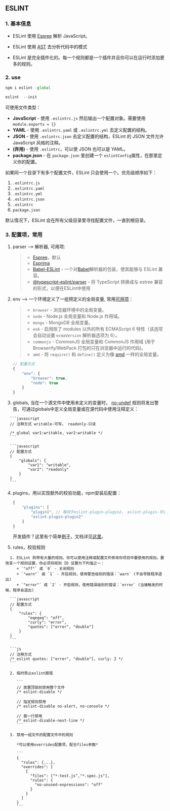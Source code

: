 ## ESLINT

### 1. 基本信息

   + ESLint 使用 [Espree](https://github.com/eslint/espree) 解析 JavaScript。

   + ESLint 使用 [AST](https://blog.csdn.net/weixin_39408343/article/details/95984062) 去分析代码中的模式

   + ESLint 是完全插件化的。每一个规则都是一个插件并且你可以在运行时添加更多的规则。

### 2. use

   ```javascript
   npm i eslint -global
   
   eslint  --init
   ```

可使用文件类型：

- **JavaScript** - 使用 `.eslintrc.js` 然后输出一个配置对象。需要使用`module.exports = {}`
- **YAML** - 使用 `.eslintrc.yaml` 或 `.eslintrc.yml` 去定义配置的结构。
- **JSON** - 使用 `.eslintrc.json` 去定义配置的结构，ESLint 的 JSON 文件允许 JavaScript 风格的注释。
- **(弃用)** - 使用 `.eslintrc`，可以使 JSON 也可以是 YAML。
- **package.json** - 在 `package.json` 里创建一个 `eslintConfig`属性，在那里定义你的配置。

如果同一个目录下有多个配置文件，ESLint 只会使用一个。优先级顺序如下：

1. `.eslintrc.js`
2. `.eslintrc.yaml`
3. `.eslintrc.yml`
4. `.eslintrc.json`
5. `.eslintrc`
6. `package.json`

 默认情况下，ESLint 会在所有父级目录里寻找配置文件，一直到根目录。 

### 3. 配置项，常用

   1. parser --> 解析器, 可用项:
      > +  [Espree](https://github.com/eslint/espree)，默认
      > +  [Esprima](https://www.npmjs.com/package/esprima)
      > +  [Babel-ESLint](https://www.npmjs.com/package/babel-eslint) - 一个对[Babel](https://babeljs.io/)解析器的包装，使其能够与 ESLint 兼容。 
      > +  [@typescript-eslint/parser](https://www.npmjs.com/package/@typescript-eslint/parser) - 将 TypeScript 转换成与 estree 兼容的形式，以便在ESLint中使用 

   2. env -->  一个环境定义了一组预定义的全局变量, 常用[可用项](https://eslint.bootcss.com/docs/user-guide/configuring#specifying-environments)：

      > + `browser` - 浏览器环境中的全局变量。
      > + `node` - Node.js 全局变量和 Node.js 作用域。
      > +  `mongo` - MongoDB 全局变量。 
      > +  `es6` - 启用除了 modules 以外的所有 ECMAScript 6 特性（该选项会自动设置 `ecmaVersion` 解析器选项为 6）。 
      > +  `commonjs` - CommonJS 全局变量和 CommonJS 作用域 (用于 Browserify/WebPack 打包的只在浏览器中运行的代码)。 
      > +  `amd` - 将 `require()` 和 `define()` 定义为像 [amd](https://github.com/amdjs/amdjs-api/wiki/AMD) 一样的全局变量。 
    
      ```javascript
      // 配置方式
      {
          "env": {
              "browser": true,
              "node": true
          }
      }
      ```

   3.  globals, 当在一个源文件中使用未定义的变量时， [no-undef](https://eslint.bootcss.com/docs/rules/no-undef) 规则将发出警告，可通过globals中定义全局变量或在源代码中使用注释定义：

      ```javascript
      // 注释方式 writable-可写， readonly-只读
      
      /* global var1:writable, var2:writable */
      ```
      
      ```javascript
      // 配置方式
      {
          "globals": {
              "var1": "writable",
              "var2": "readonly"
          }
      }
      ```

   4. plugins，用以实现额外的校验功能，npm安装后配置：

      ```javascript
      {
          "plugins": [
              "plugin1", // 等同于eslint-plugin-plugin2， eslint-plugin-可省略
              "eslint-plugin-plugin2"
          ]
      }
      ```
      
      开发插件？这里有个简单[例子](https://www.jianshu.com/p/e6ee3f64e2ce)，文档详见[这里](https://eslint.bootcss.com/docs/developer-guide/working-with-plugins)。

   5.  rules，校验规则

      1. ESLint 附带有大量的规则。你可以使用注释或配置文件修改你项目中要使用的规则。要改变一个规则设置，你必须将规则 ID 设置为下列值之一：
         + `"off"` 或 `0` - 关闭规则
         + `"warn"` 或 `1` - 开启规则，使用警告级别的错误：`warn` (不会导致程序退出)
         + `"error"` 或 `2` - 开启规则，使用错误级别的错误：`error` (当被触发的时候，程序会退出)
      
      ```javascript
      // 配置方式
      {
          "rules": {
              "eqeqeq": "off",
              "curly": "error",
              "quotes": ["error", "double"]
          }
      }
      ```
      
      ```js
      // 注释方式
      /* eslint quotes: ["error", "double"], curly: 2 */
      ```
      
      2. 临时禁止eslint报错
      
         ```
         // 放置顶部则禁用整个文件
         /* eslint-disable */ 
         
         // 指定规则禁用
         /* eslint-disable no-alert, no-console */
         
         // 莫一行禁用
         /* eslint-disable-next-line */
         ```
      
      3. 禁用一组文件的配置文件中的规则
      
         *可以使用overrides配置项，配合files参数*
      
         ```
         {
           "rules": {...},
           "overrides": [
             {
               "files": ["*-test.js","*.spec.js"],
               "rules": {
                 "no-unused-expressions": "off"
               }
             }
           ]
         }
         ```
      
      